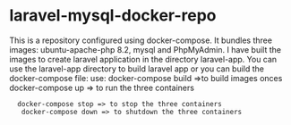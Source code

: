 # laravel-mysql-docker-repo
This is a repository configured using docker-compose.
It bundles three images: ubuntu-apache-php 8.2, mysql and PhpMyAdmin.
I have built the images to create laravel application in the directory laravel-app. 
You can use  the laravel-app directory to build laravel app  or you can build the docker-compose file:
use: docker-compose build   =>to build images onces
     docker-compose up => to run the three containers

      docker-compose stop => to stop the three containers
       docker-compose down => to shutdown the three containers
